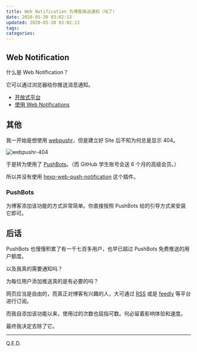 ```yaml
---
title: Web Notification 为博客推送通知（咕了）
date: 2020-05-30 03:02:13
updated: 2020-05-30 03:02:13
tags:
categories:
---
```


<!-- more -->

## Web Notification

什么是 Web Notification？

它可以通过浏览器给你推送消息通知。

- [开放式平台](https://developer.mozilla.org/zh-CN/docs/Web/API/Push_API)
- [使用 Web Notifications](https://developer.mozilla.org/zh-CN/docs/Web/API/notification/Using_Web_Notifications)

## 其他

我一开始是想使用 [webpushr](https://www.webpushr.com/)，但是建立好 Site 后不知为何总是显示 404。

![webpushr-404](https://upyun.yunyoujun.cn/images/webpushr-404.jpg)

于是转为使用了 [PushBots](https://app.pushbots.com/)。（而 GitHub 学生账号会送 6 个月的高级会员。）

所以并没有使用 [hexo-web-push-notification](https://github.com/glazec/hexo-web-push-notification) 这个插件。

### PushBots

为博客添加该功能的方式非常简单。你直接按照 PushBots 给的引导方式来安装它即可。

## 后话

PushBots 也慢慢积累了有一千七百多用户，也早已超过 PushBots 免费推送的用户额度。

以及我真的需要通知吗？

为每位用户添加推送真的是有必要的吗？

网页应当是自由的，而真正对博客有兴趣的人，大可通过 [RSS](https://www.yunyoujun.cn/atom.xml) 或是 [feedly](https://feedly.com/) 等平台进行订阅。

而我自添加该功能以来，使用过的次数也屈指可数。何必留着影响体验和速度。

最终我决定去除了它。

---

Q.E.D.
